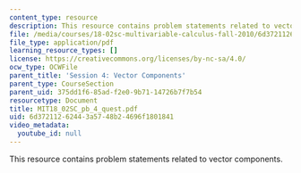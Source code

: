 ```yaml
---
content_type: resource
description: This resource contains problem statements related to vector components.
file: /media/courses/18-02sc-multivariable-calculus-fall-2010/6d37211262443a5748b24696f1801841_MIT18_02SC_pb_4_quest.pdf
file_type: application/pdf
learning_resource_types: []
license: https://creativecommons.org/licenses/by-nc-sa/4.0/
ocw_type: OCWFile
parent_title: 'Session 4: Vector Components'
parent_type: CourseSection
parent_uid: 375dd1f6-85ad-f2e0-9b71-14726b7f7b54
resourcetype: Document
title: MIT18_02SC_pb_4_quest.pdf
uid: 6d372112-6244-3a57-48b2-4696f1801841
video_metadata:
  youtube_id: null
---
```

This resource contains problem statements related to vector components.